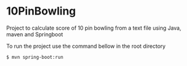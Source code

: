 # 10PinBowling
Project to calculate score of 10 pin bowling from a text file using Java, maven and Springboot

To run the project use the command bellow in the root directory
```
$ mvn spring-boot:run
```
